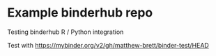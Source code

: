 # Example binderhub repo

Testing binderhub R / Python integration

Test with <https://mybinder.org/v2/gh/matthew-brett/binder-test/HEAD>
